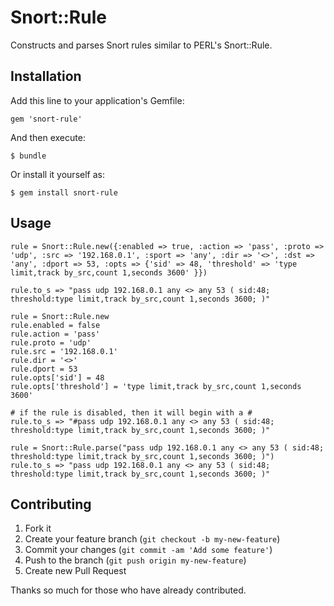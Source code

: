 # Snort::Rule

Constructs and parses Snort rules similar to PERL's Snort::Rule.

## Installation

Add this line to your application's Gemfile:

    gem 'snort-rule'

And then execute:

    $ bundle

Or install it yourself as:

    $ gem install snort-rule

## Usage

	rule = Snort::Rule.new({:enabled => true, :action => 'pass', :proto => 'udp', :src => '192.168.0.1', :sport => 'any', :dir => '<>', :dst => 'any', :dport => 53, :opts => {'sid' => 48, 'threshold' => 'type limit,track by_src,count 1,seconds 3600' }})

	rule.to_s => "pass udp 192.168.0.1 any <> any 53 ( sid:48; threshold:type limit,track by_src,count 1,seconds 3600; )"

	rule = Snort::Rule.new
	rule.enabled = false
	rule.action = 'pass'
	rule.proto = 'udp'
	rule.src = '192.168.0.1'
	rule.dir = '<>'
	rule.dport = 53
	rule.opts['sid'] = 48
	rule.opts['threshold'] = 'type limit,track by_src,count 1,seconds 3600'

	# if the rule is disabled, then it will begin with a #
	rule.to_s => "#pass udp 192.168.0.1 any <> any 53 ( sid:48; threshold:type limit,track by_src,count 1,seconds 3600; )"

	rule = Snort::Rule.parse("pass udp 192.168.0.1 any <> any 53 ( sid:48; threshold:type limit,track by_src,count 1,seconds 3600; )")
	rule.to_s => "pass udp 192.168.0.1 any <> any 53 ( sid:48; threshold:type limit,track by_src,count 1,seconds 3600; )"

## Contributing

1. Fork it
2. Create your feature branch (`git checkout -b my-new-feature`)
3. Commit your changes (`git commit -am 'Add some feature'`)
4. Push to the branch (`git push origin my-new-feature`)
5. Create new Pull Request

Thanks so much for those who have already contributed.